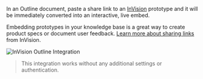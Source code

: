In an Outline document, paste a share link to an [InVision](https://invision.com) prototype and it will be immediately converted into an interactive, live embed.

Embedding prototypes in your knowledge base is a great way to create product specs or document user feedback. [Learn more about sharing links](https://support.invisionapp.com/hc/en-us/sections/200697249-Sharing-Prototypes) from InVision.

![InVision Outline Integration](/images/screenshots/invision.png)

> This integration works without any additional settings or authentication.
